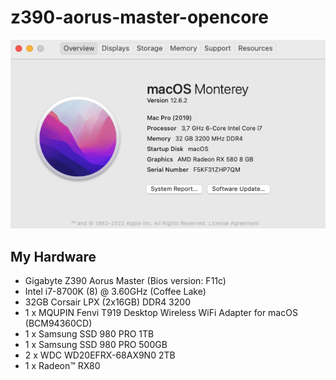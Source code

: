 # z390-aorus-master-opencore

![About This Mac](stuff/about.png)

## My Hardware
- Gigabyte Z390 Aorus Master (Bios version: F11c)
- Intel i7-8700K (8) @ 3.60GHz (Coffee Lake)
- 32GB Corsair LPX (2x16GB) DDR4 3200
- 1 x MQUPIN Fenvi T919 Desktop Wireless WiFi Adapter for macOS (BCM94360CD)
- 1 x Samsung SSD 980 PRO 1TB
- 1 x Samsung SSD 980 PRO 500GB
- 2 x WDC WD20EFRX-68AX9N0 2TB
- 1 x Radeon™ RX80

